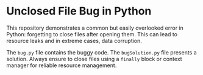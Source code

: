 # Unclosed File Bug in Python

This repository demonstrates a common but easily overlooked error in Python: forgetting to close files after opening them.  This can lead to resource leaks and in extreme cases, data corruption.

The `bug.py` file contains the buggy code. The `bugSolution.py` file presents a solution. Always ensure to close files using a `finally` block or context manager for reliable resource management.